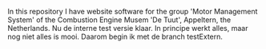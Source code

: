 In this repository I have website software for the group
 'Motor Management System' of the Combustion Engine Musem 
'De Tuut', Appeltern, the Netherlands.
Nu de interne test versie klaar. In principe werkt alles, maar nog niet alles is mooi. Daarom begin ik met de branch testExtern.
